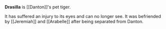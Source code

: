 **Drasilla** is [[Danton]]'s pet tiger.

It has suffered an injury to its eyes and can no longer see. It was befriended by [[Jeremiah]] and [[Arabelle]] after being separated from Danton.